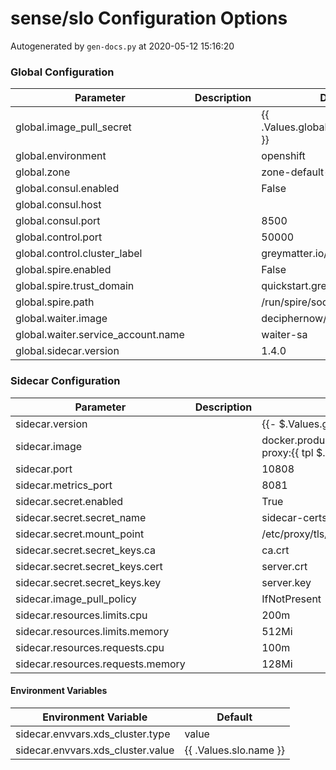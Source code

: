 # sense/slo Configuration Options

Autogenerated by `gen-docs.py` at 2020-05-12 15:16:20

### Global Configuration

|            Parameter             |Description|           Default           |
|----------------------------------|-----------|-----------------------------|
|global.image_pull_secret          |           |{{ .Values.global.image_pull_secret }}                |
|global.environment                |           |openshift                    |
|global.zone                       |           |zone-default-zone            |
|global.consul.enabled             |           |False                        |
|global.consul.host                |           |                             |
|global.consul.port                |           |                         8500|
|global.control.port               |           |                        50000|
|global.control.cluster_label      |           |greymatter.io/control        |
|global.spire.enabled              |           |False                        |
|global.spire.trust_domain         |           |quickstart.greymatter.io     |
|global.spire.path                 |           |/run/spire/socket/agent.sock |
|global.waiter.image               |           |deciphernow/k8s-waiter:latest|
|global.waiter.service_account.name|           |waiter-sa                    |
|global.sidecar.version            |           |1.4.0                        |

### Sidecar Configuration

|            Parameter            |Description|                                            Default                                            |
|---------------------------------|-----------|-----------------------------------------------------------------------------------------------|
|sidecar.version                  |           |{{- $.Values.global.sidecar.version \| default "latest" }}                                      |
|sidecar.image                    |           |docker.production.deciphernow.com/deciphernow/gm-proxy:{{ tpl $.Values.sidecar.version $ }}|
|sidecar.port                     |           |                                                                                          10808|
|sidecar.metrics_port             |           |                                                                                           8081|
|sidecar.secret.enabled           |           |True                                                                                           |
|sidecar.secret.secret_name       |           |sidecar-certs                                                                                  |
|sidecar.secret.mount_point       |           |/etc/proxy/tls/sidecar                                                                         |
|sidecar.secret.secret_keys.ca    |           |ca.crt                                                                                         |
|sidecar.secret.secret_keys.cert  |           |server.crt                                                                                     |
|sidecar.secret.secret_keys.key   |           |server.key                                                                                     |
|sidecar.image_pull_policy        |           |IfNotPresent                                                                                   |
|sidecar.resources.limits.cpu     |           |200m                                                                                           |
|sidecar.resources.limits.memory  |           |512Mi                                                                                          |
|sidecar.resources.requests.cpu   |           |100m                                                                                           |
|sidecar.resources.requests.memory|           |128Mi                                                                                          |

#### Environment Variables

|      Environment Variable       |       Default        |
|---------------------------------|----------------------|
|sidecar.envvars.xds_cluster.type |value                 |
|sidecar.envvars.xds_cluster.value|{{ .Values.slo.name }}|

